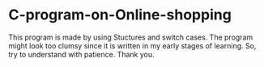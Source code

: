 # C-program-on-Online-shopping
This program is made by using Stuctures and switch cases.
The program might look too clumsy since it is written in my early stages of learning.
So, try to understand with patience.
Thank you.
